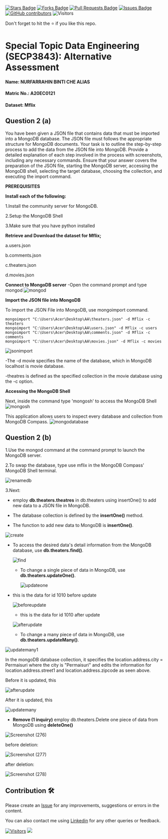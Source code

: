 <a href="https://github.com/drshahizan/SECP3843/stargazers"><img src="https://img.shields.io/github/stars/drshahizan/SECP3843" alt="Stars Badge"/></a>
<a href="https://github.com/drshahizan/SECP3843/network/members"><img src="https://img.shields.io/github/forks/drshahizan/SECP3843" alt="Forks Badge"/></a>
<a href="https://github.com/drshahizan/SECP3843/pulls"><img src="https://img.shields.io/github/issues-pr/drshahizan/SECP3843" alt="Pull Requests Badge"/></a>
<a href="https://github.com/drshahizan/SECP3843/issues"><img src="https://img.shields.io/github/issues/drshahizan/SECP3843" alt="Issues Badge"/></a>
<a href="https://github.com/drshahizan/SECP3843/graphs/contributors"><img alt="GitHub contributors" src="https://img.shields.io/github/contributors/drshahizan/SECP3843?color=2b9348"></a>
![Visitors](https://api.visitorbadge.io/api/visitors?path=https%3A%2F%2Fgithub.com%2Fdrshahizan%2FSECP3843&labelColor=%23d9e3f0&countColor=%23697689&style=flat)


Don't forget to hit the :star: if you like this repo.

# Special Topic Data Engineering (SECP3843): Alternative Assessment

#### Name: NURFARRAHIN BINTI CHE ALIAS
#### Matric No.: A20EC0121
#### Dataset: Mflix

## Question 2 (a)
You have been given a JSON file that contains data that must be imported into a MongoDB database. The JSON file must follows the appropriate structure for MongoDB documents. Your task is to outline the step-by-step process to add the data from the JSON file into MongoDB. Provide a detailed explanation of each step involved in the process with screenshots, including any necessary commands. Ensure that your answer covers the preparation of the JSON file, starting the MongoDB server, accessing the MongoDB shell, selecting the target database, choosing the collection, and executing the import command.

**PREREQUISITES**

**Install each of the following:**

1.Install the community server for MongoDB.

2.Setup the MongoDB Shell

3.Make sure that you have python installed

**Retrieve and Download the dataset for Mflix;**

a.users.json

b.comments.json

c.theaters.json

d.movies.json

**Connect to MongoDB server** -Open the command prompt and type mongod
![mongod](https://github.com/drshahizan/SECP3843/assets/121208097/60685a66-3f6f-4555-aadc-eb497c38fd4e)


**Import the JSON file into MongoDB**

To import the JSON File into MongoDB, use mongoimport command. 
```
mongoimport "C:\Users\Acer\Desktop\AA\theaters.json" -d Mflix -c theaters
mongoimport "C:\Users\Acer\Desktop\AA\users.json" -d Mflix -c users
mongoimport "C:\Users\Acer\Desktop\AA\comments.json" -d Mflix -c comments
mongoimport "C:\Users\Acer\Desktop\AA\movies.json" -d Mflix -c movies
```
![jsonimport](https://github.com/drshahizan/SECP3843/assets/121208097/b1919690-e88c-43dc-914b-def423d78397)

-The -d movie specifies the name of the database, which in MongoDB localhost is movie database.

-theatres is defined as the specified collection in the movie database using the -c option.

**Accessing the MongoDB Shell**

Next, inside the command type 'mongosh' to access the MongoDB Shell
![mongosh](https://github.com/drshahizan/SECP3843/assets/121208097/56a7de40-05ad-43b3-aa77-3618494c2458)


This application allows users to inspect every database and collection from MongoDB Compass.
![mongodatabase](https://github.com/drshahizan/SECP3843/assets/121208097/f96a3844-0833-4939-b504-839a855005b9)

## Question 2 (b)

1.Use the mongod command at the command prompt to launch the MongoDB server.

2.To swap the database, type use mflix in the MongoDB Compass' MongoDB Shell terminal.

![renamedb](https://github.com/drshahizan/SECP3843/assets/121208097/b75b473a-f235-43b6-9bdc-d4902925eeee)


3.Next:
- employ **db.theaters.theatres** in db.theaters using insertOne() to add new data to a JSON file in MongoDB.

- The database collection is defined by the **insertOne()** method.

- The function to add new data to MongoDB is **insertOne()**.

![create](https://github.com/drshahizan/SECP3843/assets/121208097/15c7f5a8-423b-4c6e-96dd-a70023d7ac18)


- To access the desired data's detail information from the MongoDB database, use **db.theaters.find()**.

  ![find](https://github.com/drshahizan/SECP3843/assets/121208097/b3e50c84-5c53-417f-a310-c82b2cf77280)

    
  - To change a single piece of data in MongoDB, use **db.theaters.updateOne()**.
    
    ![updateone](https://github.com/drshahizan/SECP3843/assets/121208097/3dc928eb-0313-4a0f-963c-cc2795f25c43)

    
- this is the data for id 1010 before update

   ![beforeupdate](https://github.com/drshahizan/SECP3843/assets/121208097/8500ff27-f493-49a9-af87-44c51415dd95)


    - this is the data for id 1010 after update
    
    ![afterupdate](https://github.com/drshahizan/SECP3843/assets/121208097/4b68eeaa-331f-481e-b2ca-f530123ddd23)



    - To change a many piece of data in MongoDB, use **db.theaters.updateMany()**.

 ![updatemany1](https://github.com/drshahizan/SECP3843/assets/121208097/51145969-8598-4821-a5a2-0a43976e61ba)

In the mongoDB database collection, it specifies the location.address.city = Permaisuri where the city is "Permaisuri" and edits the   information for location.address.street1 and location.address.zipcode as seen above.


Before it is updated, this

![afterupdate](https://github.com/drshahizan/SECP3843/assets/121208097/9ecba090-0c6b-461e-ab8b-d21ad367921d)


After it is updated, this

![updatemany](https://github.com/drshahizan/SECP3843/assets/121208097/13871127-ede9-4e8a-b46e-61c300156635)


- **Remove (1 inquiry)**
employ db.theaters.Delete one piece of data from MongoDB using **deleteOne()**

![Screenshot (276)](https://github.com/drshahizan/SECP3843/assets/121208097/956e01e9-10aa-4f1d-8bb0-cbed07add055)

before deletion:

![Screenshot (277)](https://github.com/drshahizan/SECP3843/assets/121208097/7c26b158-58cb-43e6-b85b-e68ab5dc30aa)

after deletion:

![Screenshot (278)](https://github.com/drshahizan/SECP3843/assets/121208097/220556b0-7f06-4ed8-a952-9e57ad1f94d9)






## Contribution 🛠️
Please create an [Issue](https://github.com/drshahizan/special-topic-data-engineering/issues) for any improvements, suggestions or errors in the content.

You can also contact me using [Linkedin](https://www.linkedin.com/in/nurfarrahin-che-alias-26688827b/) for any other queries or feedback.

[![Visitors](https://api.visitorbadge.io/api/visitors?path=https%3A%2F%2Fgithub.com%2Fdrshahizan&labelColor=%23697689&countColor=%23555555&style=plastic)](https://visitorbadge.io/status?path=https%3A%2F%2Fgithub.com%2Fdrshahizan)
![](https://hit.yhype.me/github/profile?user_id=81284918)


